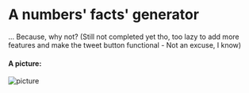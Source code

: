 # A numbers' facts' generator
... Because, why not? (Still not completed yet tho, too lazy to add more features and make the tweet button functional - Not an excuse, I know)
#### A picture:<br>
![picture](https://github.com/xertendsz/number_facts/blob/main/picture.png)
